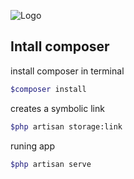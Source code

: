 ![Logo](https://media.suara.com/pictures/653x366/2022/04/12/90022-ilustrasi-anya-forgerimdbcom.jpg)

## Intall composer

install composer in terminal

```bash
$composer install
```

creates a symbolic link

```bash
$php artisan storage:link
```

runing app

```bash
$php artisan serve
```
